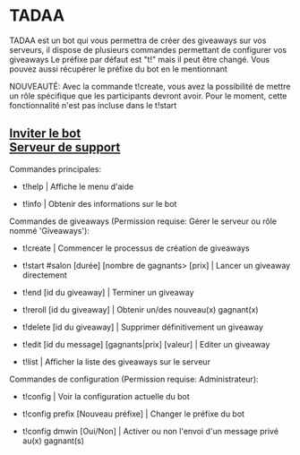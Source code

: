 # TADAA

TADAA est un bot qui vous permettra de créer des giveaways sur vos serveurs, il dispose de plusieurs commandes permettant de configurer vos giveaways
Le préfixe par défaut est "t!" mais il peut être changé. Vous pouvez aussi récupérer le préfixe du bot en le mentionnant

NOUVEAUTÉ: Avec la commande t!create, vous avez la possibilité de mettre un rôle spécifique que les participants devront avoir. Pour le moment,
cette fonctionnalité n'est pas incluse dans le t!start
<h2>
<a href="https://discord.com/oauth2/authorize?client_id=732003715426287676&permissions=355392&scope=bot">Inviter le bot</a> <br> <a href="https://discord.gg/VGt9S66">Serveur de support</a>
</h2>



Commandes principales:
<p>

- t!help | Affiche le menu d'aide

- t!info | Obtenir des informations sur le bot

</p>

Commandes de giveaways (Permission requise: Gérer le serveur ou rôle nommé 'Giveaways'):
<p>

- t!create | Commencer le processus de création de giveaways

- t!start #salon [durée] [nombre de gagnants> [prix] | Lancer un giveaway directement

- t!end [id du giveaway] | Terminer un giveaway

- t!reroll [id du giveaway] |  Obtenir un/des nouveau(x) gagnant(x)

- t!delete [id du giveaway] | Supprimer définitivement un giveaway

- t!edit [id du message] [gagnants|prix] [valeur] | Editer un giveaway

- t!list | Afficher la liste des giveaways sur le serveur
</p>

Commandes de configuration (Permission requise: Administrateur):
<p>

- t!config | Voir la configuration actuelle du bot

- t!config prefix [Nouveau préfixe] | Changer le préfixe du bot

- t!config dmwin [Oui/Non] | Activer ou non l'envoi d'un message privé au(x) gagnant(s)

  </p>
